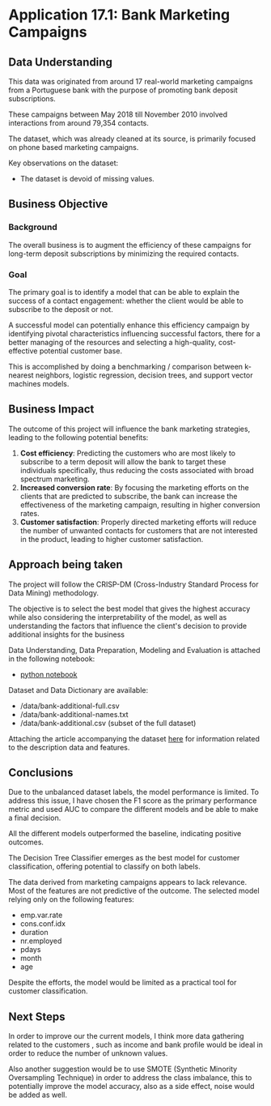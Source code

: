 # Application 17.1: Bank Marketing Campaigns

## Data Understanding

This data was originated from around 17 real-world marketing campaigns from a Portuguese bank with the purpose of promoting bank deposit subscriptions. 

These campaigns between May 2018 till November 2010 involved interactions from around 79,354 contacts. 

The dataset, which was already cleaned at its source, is primarily focused on phone based marketing campaigns.

Key observations on the dataset:

- The dataset is devoid of missing values.

## Business Objective

### Background

The overall business is to augment the efficiency of these campaigns for long-term deposit subscriptions by minimizing the required contacts.

### Goal 

The primary goal is to identify a model that can be able to explain the success of a contact engagement: whether the client would be able to subscribe to the deposit or not. 

A successful model can potentially enhance this efficiency campaign by identifying pivotal characteristics influencing successful factors, there for a better managing of the resources and selecting a high-quality, cost-effective potential customer base.

This is accomplished by doing a benchmarking / comparison between k-nearest neighbors, logistic regression, decision trees, and support vector machines models.

## Business Impact

The outcome of this project will influence the bank marketing strategies, leading to the following potential benefits:

1. **Cost efficiency**: Predicting the customers who are most likely to subscribe to a term deposit will allow the bank to target these individuals specifically, thus reducing the costs associated with broad spectrum marketing.
2. **Increased conversion rate**: By focusing the marketing efforts on the clients that are predicted to subscribe, the bank can increase the effectiveness of the marketing campaign, resulting in higher conversion rates.
3. **Customer satisfaction**: Properly directed marketing efforts will reduce the number of unwanted contacts for customers that are not interested in the product, leading to higher customer satisfaction.

## Approach being taken

The project will follow the CRISP-DM (Cross-Industry Standard Process for Data Mining) methodology.

The objective is to select the best model that gives the highest accuracy while also considering the interpretability of the model, as well as  understanding the factors that influence the client's decision to provide additional insights for the business

Data Understanding, Data Preparation, Modeling and Evaluation is attached in the following notebook:

- [python notebook](prompt_III_mauricio.ipynb) 

Dataset and Data Dictionary are available:

- /data/bank-additional-full.csv
- /data/bank-additional-names.txt
- /data/bank-additional.csv (subset of the full dataset)

Attaching the article accompanying the dataset [here](CRISP-DM-BANK.pdf) for information related to the description data and features.

## Conclusions

Due to the unbalanced dataset labels, the model performance is limited. 
To address this issue, I have chosen the F1 score as the primary performance metric and used AUC to compare the different models and be able to make a final decision.

All the different models outperformed the baseline, indicating positive outcomes.

The Decision Tree Classifier emerges as the best model for customer classification, offering potential to classify on both labels.

The data derived from marketing campaigns appears to lack relevance. Most of the features are not predictive of the outcome. The selected model relying only on the following features:
  - emp.var.rate
  - cons.conf.idx
  - duration
  - nr.employed
  - pdays
  - month
  - age

Despite the efforts, the model would be limited as a practical tool for customer classification.

## Next Steps

In order to improve our the current models, I think more data gathering related to the customers , such as income and bank profile would be ideal in order to reduce the number of unknown values.

Also another suggestion would be to use SMOTE (Synthetic Minority Oversampling Technique) in order to address the class imbalance, this to potentially improve the model accuracy, also as a side effect, noise would be added as well.